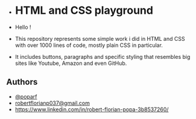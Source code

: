 * # HTML and CSS playground
*  Hello !

*  This repository represents some simple work i did in HTML and CSS with over 1000 lines of code, mostly plain CSS in particular.

*  It includes buttons, paragraphs and specific styling that resembles big sites like Youtube, Amazon and even GitHub.


## Authors

- [@poparf](https://github.com/poparf)
- robertflorianp037@gmail.com
- https://www.linkedin.com/in/robert-florian-popa-3b8537260/


